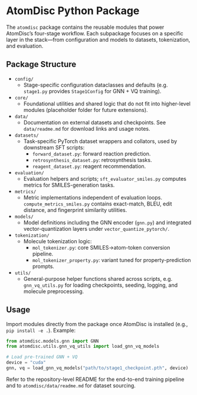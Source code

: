 # AtomDisc Python Package

The `atomdisc` package contains the reusable modules that power AtomDisc’s four-stage workflow. Each subpackage focuses on a specific layer in the stack—from configuration and models to datasets, tokenization, and evaluation.

## Package Structure

- `config/`
  - Stage-specific configuration dataclasses and defaults (e.g. `stage1.py` provides `Stage1Config` for GNN + VQ training).
- `core/`
  - Foundational utilities and shared logic that do not fit into higher-level modules (placeholder folder for future extensions).
- `data/`
  - Documentation on external datasets and checkpoints. See `data/readme.md` for download links and usage notes.
- `datasets/`
  - Task-specific PyTorch dataset wrappers and collators, used by downstream SFT scripts:
    - `forward_dataset.py`: forward reaction prediction.
    - `retrosynthesis_dataset.py`: retrosynthesis tasks.
    - `reagent_dataset.py`: reagent recommendation.
- `evaluation/`
  - Evaluation helpers and scripts; `sft_evaluator_smiles.py` computes metrics for SMILES-generation tasks.
- `metrics/`
  - Metric implementations independent of evaluation loops. `compute_metrics_smiles.py` contains exact-match, BLEU, edit distance, and fingerprint similarity utilities.
- `models/`
  - Model definitions including the GNN encoder (`gnn.py`) and integrated vector-quantization layers under `vector_quantize_pytorch/`.
- `tokenization/`
  - Molecule tokenization logic:
    - `mol_tokenizer.py`: core SMILES→atom-token conversion pipeline.
    - `mol_tokenizer_property.py`: variant tuned for property-prediction prompts.
- `utils/`
  - General-purpose helper functions shared across scripts, e.g. `gnn_vq_utils.py` for loading checkpoints, seeding, logging, and molecule preprocessing.

## Usage

Import modules directly from the package once AtomDisc is installed (e.g., `pip install -e .`). Example:

```python
from atomdisc.models.gnn import GNN
from atomdisc.utils.gnn_vq_utils import load_gnn_vq_models

# Load pre-trained GNN + VQ
device = "cuda"
gnn, vq = load_gnn_vq_models("path/to/stage1_checkpoint.pth", device)
```

Refer to the repository-level README for the end-to-end training pipeline and to `atomdisc/data/readme.md` for dataset sourcing.
